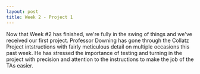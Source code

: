 ```yaml
---
layout: post
title: Week 2 - Project 1
---
```


Now that Week #2 has finished, we're fully in the swing of things and we've received our first project. Professor Downing has gone through the Collatz Project intstructions with fairly meticulous detail on multiple occasions this past week. He has stressed the importance of testing and turning in the project with precision and attention to the instructions to make the job of the TAs easier.
